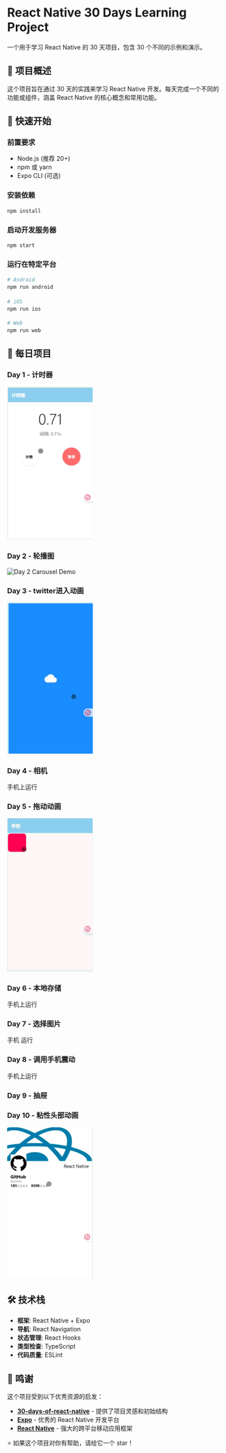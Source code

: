 # React Native 30 Days Learning Project

一个用于学习 React Native 的 30 天项目，包含 30 个不同的示例和演示。

## 📱 项目概述

这个项目旨在通过 30 天的实践来学习 React Native 开发。每天完成一个不同的功能或组件，涵盖 React Native 的核心概念和常用功能。

## 🚀 快速开始

### 前置要求
- Node.js (推荐 20+)
- npm 或 yarn
- Expo CLI (可选)

### 安装依赖
```bash
npm install
```

### 启动开发服务器
```bash
npm start
```

### 运行在特定平台
```bash
# Android
npm run android

# iOS
npm run ios

# Web
npm run web
```

## 📅 每日项目

### Day 1 - 计时器
<img width="200" src="./gifs/day1.gif" alt="Day 1 Timer Demo">

### Day 2 - 轮播图
<img width="200" src="./gifs/day2.gif" alt="Day 2 Carousel Demo">

### Day 3 - twitter进入动画
<img width="200" src="./gifs/day3.gif" alt="Day 3 twitter animation">

### Day 4 - 相机
手机上运行

### Day 5 - 拖动动画
<img width="200" src="./gifs/day5.gif" alt="Day 5 twitter animation">

### Day 6 - 本地存储
手机上运行

### Day 7 - 选择图片
手机 运行

### Day 8 - 调用手机震动
手机上运行

### Day 9 - 抽屉

### Day 10 - 粘性头部动画
<img width="200" src="./gifs/day10.gif" alt="Day 10 sticky header animation">








## 🛠️ 技术栈

- **框架**: React Native + Expo
- **导航**: React Navigation
- **状态管理**: React Hooks
- **类型检查**: TypeScript
- **代码质量**: ESLint


## 🙏 鸣谢

这个项目受到以下优秀资源的启发：

- **[30-days-of-react-native](https://github.com/fangwei716/30-days-of-react-native)** - 提供了项目灵感和初始结构
- **[Expo](https://expo.dev/)** - 优秀的 React Native 开发平台
- **[React Native](https://reactnative.dev/)** - 强大的跨平台移动应用框架

⭐ 如果这个项目对你有帮助，请给它一个 star！
